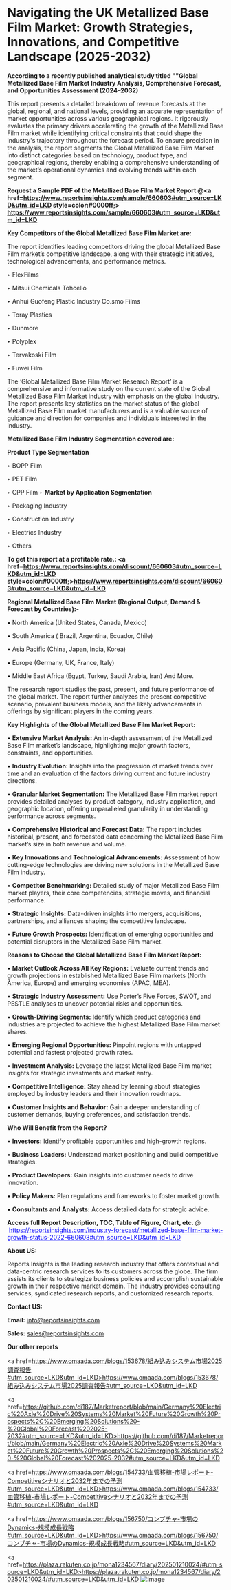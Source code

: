 # Navigating the UK Metallized Base Film Market: Growth Strategies, Innovations, and Competitive Landscape (2025-2032)

<strong>According to a recently published analytical study titled ""Global Metallized Base Film Market Industry Analysis, Comprehensive Forecast, and Opportunities Assessment (2024–2032)</strong>

This report presents a detailed breakdown of revenue forecasts at the global, regional, and national levels, providing an accurate representation of market opportunities across various geographical regions. It rigorously evaluates the primary drivers accelerating the growth of the Metallized Base Film market while identifying critical constraints that could shape the industry's trajectory throughout the forecast period. To ensure precision in the analysis, the report segments the Global Metallized Base Film Market into distinct categories based on technology, product type, and geographical regions, thereby enabling a comprehensive understanding of the market’s operational dynamics and evolving trends within each segment.

<strong>Request a Sample PDF of the Metallized Base Film Market Report </strong><strong>@<a href=https://www.reportsinsights.com/sample/660603#utm_source=LKD&utm_id=LKD style=color:#0000ff;> https://www.reportsinsights.com/sample/660603#utm_source=LKD&utm_id=LKD</a></strong></font>

<strong>Key Competitors of the Global Metallized Base Film Market are:</strong>

The report identifies leading competitors driving the global Metallized Base Film market’s competitive landscape, along with their strategic initiatives, technological advancements, and performance metrics.

‣ FlexFilms

‣ Mitsui Chemicals Tohcello

‣ Anhui Guofeng Plastic Industry
 Co.smo Films

‣ Toray Plastics

‣ Dunmore

‣ Polyplex

‣ Tervakoski Film

‣ Fuwei Film

The ‘Global Metallized Base Film Market Research Report’ is a comprehensive and informative study on the current state of the Global Metallized Base Film Market industry with emphasis on the global industry. The report presents key statistics on the market status of the global Metallized Base Film market manufacturers and is a valuable source of guidance and direction for companies and individuals interested in the industry.

<strong>Metallized Base Film Industry Segmentation covered are:</strong>

<strong>Product Type Segmentation</strong>

‣ BOPP Film

‣ PET Film

‣ CPP Film
‣ 
<strong>Market by Application Segmentation</strong>

‣ Packaging Industry

‣ Construction Industry

‣ Electrics Industry

‣ Others

<strong>To get this report at a profitable rate.: <a href=https://www.reportsinsights.com/discount/660603#utm_source=LKD&utm_id=LKD style=color:#0000ff;>https://www.reportsinsights.com/discount/660603#utm_source=LKD&utm_id=LKD</a></strong></font>

<strong>Regional Metallized Base Film Market (Regional Output, Demand &amp; Forecast by Countries):-</strong>

• North America (United States, Canada, Mexico)

• South America ( Brazil, Argentina, Ecuador, Chile)

• Asia Pacific (China, Japan, India, Korea)

• Europe (Germany, UK, France, Italy)

• Middle East Africa (Egypt, Turkey, Saudi Arabia, Iran) And More.

The research report studies the past, present, and future performance of the global market. The report further analyzes the present competitive scenario, prevalent business models, and the likely advancements in offerings by significant players in the coming years.

<strong>Key Highlights of the Global Metallized Base Film Market Report:</strong>

• <strong>Extensive Market Analysis:</strong> An in-depth assessment of the Metallized Base Film market’s landscape, highlighting major growth factors, constraints, and opportunities.

• <strong>Industry Evolution:</strong> Insights into the progression of market trends over time and an evaluation of the factors driving current and future industry directions.

• <strong>Granular Market Segmentation:</strong> The Metallized Base Film market report provides detailed analyses by product category, industry application, and geographic location, offering unparalleled granularity in understanding performance across segments.

• <strong>Comprehensive Historical and Forecast Data:</strong> The report includes historical, present, and forecasted data concerning the Metallized Base Film market’s size in both revenue and volume.

• <strong>Key Innovations and Technological Advancements:</strong> Assessment of how cutting-edge technologies are driving new solutions in the Metallized Base Film industry.

• <strong>Competitor Benchmarking:</strong> Detailed study of major Metallized Base Film market players, their core competencies, strategic moves, and financial performance.

• <strong>Strategic Insights:</strong> Data-driven insights into mergers, acquisitions, partnerships, and alliances shaping the competitive landscape.

• <strong>Future Growth Prospects:</strong> Identification of emerging opportunities and potential disruptors in the Metallized Base Film market.

<strong>Reasons to Choose the Global Metallized Base Film Market Report:</strong>

• <strong>Market Outlook Across All Key Regions:</strong> Evaluate current trends and growth projections in established Metallized Base Film markets (North America, Europe) and emerging economies (APAC, MEA).

• <strong>Strategic Industry Assessment:</strong> Use Porter’s Five Forces, SWOT, and PESTLE analyses to uncover potential risks and opportunities.

• <strong>Growth-Driving Segments:</strong> Identify which product categories and industries are projected to achieve the highest Metallized Base Film market shares.

• <strong>Emerging Regional Opportunities:</strong> Pinpoint regions with untapped potential and fastest projected growth rates.

• <strong>Investment Analysis:</strong> Leverage the latest Metallized Base Film market insights for strategic investments and market entry.

• <strong>Competitive Intelligence:</strong> Stay ahead by learning about strategies employed by industry leaders and their innovation roadmaps.

• <strong>Customer Insights and Behavior:</strong> Gain a deeper understanding of customer demands, buying preferences, and satisfaction trends.

<strong>Who Will Benefit from the Report?</strong>

• <strong>Investors:</strong> Identify profitable opportunities and high-growth regions.

• <strong>Business Leaders:</strong> Understand market positioning and build competitive strategies.

• <strong>Product Developers:</strong> Gain insights into customer needs to drive innovation.

• <strong>Policy Makers:</strong> Plan regulations and frameworks to foster market growth.

• <strong>Consultants and Analysts:</strong> Access detailed data for strategic advice.
</ul>
<strong>Access full Report Description, TOC, Table of Figure, Chart, etc. </strong>@  <a href=https://reportsinsights.com/industry-forecast/metallized-base-film-market-growth-status-2022-660603#utm_source=LKD&utm_id=LKD style=color:#0000ff;>https://reportsinsights.com/industry-forecast/metallized-base-film-market-growth-status-2022-660603#utm_source=LKD&utm_id=LKD</a></font>

<strong><strong>About US</strong>:</strong>

Reports Insights is the leading research industry that offers contextual and data-centric research services to its customers across the globe. The firm assists its clients to strategize business policies and accomplish sustainable growth in their respective market domain. The industry provides consulting services, syndicated research reports, and customized research reports.

<strong>Contact US:</strong>

<p class=""""><b>Email:</b> <a href=mailto:info@reportsinsights.com>info@reportsinsights.com</a></p>
<p class=""""><b>Sales:</b> <a href=mailto:sales@reportsinsights.com>sales@reportsinsights.com</a></p>

<strong>Our other reports</strong>

<a href=https://www.omaada.com/blogs/153678/組み込みシステム市場2025調査報告#utm_source=LKD&utm_id=LKD>https://www.omaada.com/blogs/153678/組み込みシステム市場2025調査報告#utm_source=LKD&utm_id=LKD</a>

<a href=https://github.com/di187/Marketreport/blob/main/Germany%20Electric%20Axle%20Drive%20Systems%20Market%20Future%20Growth%20Prospects%2C%20Emerging%20Solutions%20-%20Global%20Forecast%202025-2032#utm_source=LKD&utm_id=LKD>https://github.com/di187/Marketreport/blob/main/Germany%20Electric%20Axle%20Drive%20Systems%20Market%20Future%20Growth%20Prospects%2C%20Emerging%20Solutions%20-%20Global%20Forecast%202025-2032#utm_source=LKD&utm_id=LKD</a>

<a href=https://www.omaada.com/blogs/154733/血管移植-市場レポート-Competitiveシナリオと2032年までの予測#utm_source=LKD&utm_id=LKD>https://www.omaada.com/blogs/154733/血管移植-市場レポート-Competitiveシナリオと2032年までの予測#utm_source=LKD&utm_id=LKD</a>

<a href=https://www.omaada.com/blogs/156750/コンブチャ-市場のDynamics-規模成長戦略#utm_source=LKD&utm_id=LKD>https://www.omaada.com/blogs/156750/コンブチャ-市場のDynamics-規模成長戦略#utm_source=LKD&utm_id=LKD</a>

<a href=https://plaza.rakuten.co.jp/mona1234567/diary/202501210024/#utm_source=LKD&utm_id=LKD>https://plaza.rakuten.co.jp/mona1234567/diary/202501210024/#utm_source=LKD&utm_id=LKD</a>
![image](https://github.com/user-attachments/assets/0bae4c2c-480f-42a9-8cbd-1341e4c6b057)
